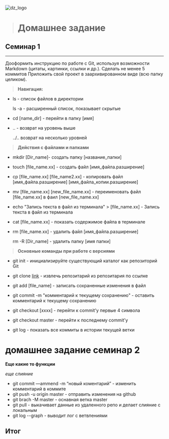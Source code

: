 
![dz_logo](/dz1.jpg)  
># **Домашнее задание** #
## Семинар 1 ##
- - -
Дооформить инструкцию по работе с Git, используя возможности Markdown (цитаты, картинки, ссылки и др.). Сделать не менее 5 коммитов Приложить свой проект в заархивированном виде (всю папку целиком).

>**Навигация:**

* ls - список файлов в директории

    ls -a - расширенный список, показывает скрытые
* cd [name_dir] - перейти в папку [имя]
* .. - возврат на уровень выше

    ../.. возврат на несколько уровней

>**Действия с файлами и папками**

* mkdir [Dir_name]- создать папку [название_папки]
* touch [file_name.xx] - создать файл [имя_файла.разширение]
* cp [file_name.xx] [file_name2.xx] - копировать файл [имя_файла.разширение] [имя_файла_копии.разширение]
* mv [file_name.xx] [new_file_name.xx] - переименовать файл [file_name.xx] в фаил [new_file_name.xx]
* echo "Запись текста в файл из терминала" > [file_name.xx] - Запись текста в файл из терминала
* cat [file_name.xx] - показать содержимое файла в терминале
* rm [file_name.xx] - удалить файл [имя_файла.разширение]

    rm -R [Dir_name] - удалить папку [имя папки]

>**Основные команды при работе с версиями**

* git init - инициализируйте существующий каталог как репозиторий Git

* git clone [link](https://github.com/UidSerg/pepo-github.git) - извлечь репозитарий из репозитария по ссылке
* git add [file_name] - записать сохраненные изменения в файл
* git commit -m "комментарий к текущему сохранению" - оставить комментарий к текущему сохранению
* git checkout [xxxx] - перейти к commit'у первые 4 символа
* git checkout master - перейти к последнему commit'у
* git log - показать все коммиты в истории текущей ветки


# домашнее задание семинар 2




**Еще какие то функции**




*еще слияние*
* git commit —ammend -m “новый коментарий” - изменить комментарий в коммите
* git push -u origin master -  отправить изменения на github
* git brach -M master - оснавная ветка master
* git pull - выкачивает данные из удаленного репо  и делает слияние с локальным
* git log --graph - выводит лог с ветвлениями
## Итог 